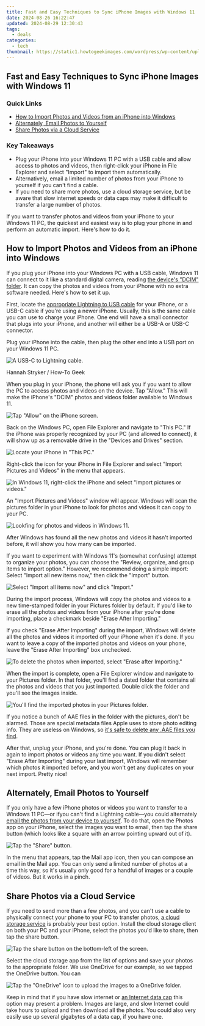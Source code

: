 ```yaml
---
title: Fast and Easy Techniques to Sync iPhone Images with Windows 11
date: 2024-08-26 16:22:47
updated: 2024-08-29 12:30:43
tags:
  - deals
categories:
  - tech
thumbnail: https://static1.howtogeekimages.com/wordpress/wp-content/uploads/2023/12/52746899117_b2a1fb17dc_o.jpg
---
```


## Fast and Easy Techniques to Sync iPhone Images with Windows 11

### Quick Links

* [How to Import Photos and Videos from an iPhone into Windows](https://blog-min.techidaily.com/how-to-recover-deleted-photos-on-vivo-t2-5g-by-stellar-photo-recovery-android-mobile-photo-recover/)
* [Alternately, Email Photos to Yourself](https://facebook-record-videos.techidaily.com/new-in-2024-ace-your-youtube-finances-secrets-for-profits-at-the-500-subscriber-milestone/)
* [Share Photos via a Cloud Service](https://facebook-video-footage.techidaily.com/updated-essential-tactics-for-youtube-success-in-25-ways-for-2024/)

### Key Takeaways

* Plug your iPhone into your Windows 11 PC with a USB cable and allow access to photos and videos, then right-click your iPhone in File Explorer and select "Import" to import them automatically.
* Alternatively, email a limited number of photos from your iPhone to yourself if you can't find a cable.
* If you need to share more photos, use a cloud storage service, but be aware that slow internet speeds or data caps may make it difficult to transfer a large number of photos.

 If you want to transfer photos and videos from your iPhone to your Windows 11 PC, the quickest and easiest way is to plug your phone in and perform an automatic import. Here's how to do it.

##  How to Import Photos and Videos from an iPhone into Windows

 If you plug your iPhone into your Windows PC with a USB cable, Windows 11 can connect to it like a standard digital camera, reading [the device's "DCIM" folder](https://android-location.techidaily.com/in-2024-how-to-fake-gps-on-android-without-mock-location-for-your-infinix-note-30-drfone-by-drfone-virtual/). It can copy the photos and videos from your iPhone with no extra software needed. Here's how to set it up.

 First, locate the [appropriate Lightning to USB cable](https://snapchat-videos.techidaily.com/new-unleashing-your-creativity-advanced-techniques-for-boomers/) for your iPhone, or a USB-C cable if you're using a newer iPhone. Usually, this is the same cable you can use to charge your iPhone. One end will have a small connector that plugs into your iPhone, and another will either be a USB-A or USB-C connector.

 Plug your iPhone into the cable, then plug the other end into a USB port on your Windows 11 PC.

![A USB-C to Lightning cable.](https://static1.howtogeekimages.com/wordpress/wp-content/uploads/2023/12/52420356257_2569a9bf0e_c.jpg) 

Hannah Stryker / How-To Geek  
  
 When you plug in your iPhone, the phone will ask you if you want to allow the PC to access photos and videos on the device. Tap "Allow." This will make the iPhone's "DCIM" photos and videos folder available to Windows 11.

![Tap "Allow" on the iPhone screen.](https://static1.howtogeekimages.com/wordpress/wp-content/uploads/2021/11/tap_allow.jpg) 

 Back on the Windows PC, open File Explorer and navigate to "This PC." If the iPhone was properly recognized by your PC (and allowed to connect), it will show up as a removable drive in the "Devices and Drives" section.

![Locate your iPhone in "This PC."](https://static1.howtogeekimages.com/wordpress/wp-content/uploads/2021/11/apple_iphone_in_file_explorer.jpg) 

 Right-click the icon for your iPhone in File Explorer and select "Import Pictures and Videos" in the menu that appears.

![In Windows 11, right-click the iPhone and select "Import pictures or videos."](https://static1.howtogeekimages.com/wordpress/wp-content/uploads/2021/11/iphone_import_pictures.jpg) 

 An "Import Pictures and Videos" window will appear. Windows will scan the pictures folder in your iPhone to look for photos and videos it can copy to your PC.

![Lookfing for photos and videos in Windows 11.](https://static1.howtogeekimages.com/wordpress/wp-content/uploads/2021/11/looking_for_photos.jpg) 

 After Windows has found all the new photos and videos it hasn't imported before, it will show you how many can be imported.

 If you want to experiment with Windows 11's (somewhat confusing) attempt to organize your photos, you can choose the "Review, organize, and group items to import option." However, we recommend doing a simple import: Select "Import all new items now," then click the "Import" button.

![Select "Import all items now" and click "Import."](https://static1.howtogeekimages.com/wordpress/wp-content/uploads/2021/11/import_items_2.jpg) 

 During the import process, Windows will copy the photos and videos to a new time-stamped folder in your Pictures folder by default. If you'd like to erase all the photos and videos from your iPhone after you're done importing, place a checkmark beside "Erase After Importing."

 If you check "Erase After Importing" during the import, Windows will delete all the photos and videos it imported off your iPhone when it's done. If you want to leave a copy of the imported photos and videos on your phone, leave the "Erase After Importing" box unchecked.

![To delete the photos when imported, select "Erase after Importing."](https://static1.howtogeekimages.com/wordpress/wp-content/uploads/2021/11/erase_after_importing.jpg) 

 When the import is complete, open a File Explorer window and navigate to your Pictures folder. In that folder, you'll find a dated folder that contains all the photos and videos that you just imported. Double click the folder and you'll see the images inside.

![You'll find the imported photos in your Pictures folder.](https://static1.howtogeekimages.com/wordpress/wp-content/uploads/2021/11/photos_in_pictures_folder.jpg) 

 If you notice a bunch of AAE files in the folder with the pictures, don't be alarmed. Those are special metadata files Apple uses to store photo editing info. They are useless on Windows, so [it's safe to delete any .AAE files you find](https://fox-friendly.techidaily.com/new-in-2024-capture-clarity-optimal-tripods-for-iphone-and-android/).

 After that, unplug your iPhone, and you're done. You can plug it back in again to import photos or videos any time you want. If you didn't select "Erase After Importing" during your last import, Windows will remember which photos it imported before, and you won't get any duplicates on your next import. Pretty nice!

##  Alternately, Email Photos to Yourself

 If you only have a few iPhone photos or videos you want to transfer to a Windows 11 PC—or ifyou can't find a Lightning cable—you could alternately [email the photos from your device to yourself](https://program-issues.techidaily.com/definitive-guide-for-resolving-dauntless-pc-stability-issues-and-crashes/). To do that, open the Photos app on your iPhone, select the images you want to email, then tap the share button (which looks like a square with an arrow pointing upward out of it).

![Tap the "Share" button.](https://static1.howtogeekimages.com/wordpress/wp-content/uploads/2023/12/3-share-email.png) 

 In the menu that appears, tap the Mail app icon, then you can compose an email in the Mail app. You can only send a limited number of photos at a time this way, so it's usually only good for a handful of images or a couple of videos. But it works in a pinch.

##  Share Photos via a Cloud Service

 If you need to send more than a few photos, and you can't use a cable to physically connect your phone to your PC to transfer photos, [a cloud storage service](https://instagram-video-recordings.techidaily.com/navigating-the-truth-in-your-photos-an-instagram-selfie-audit/) is probably your best option. Install the cloud storage client on both your PC and your iPhone, select the photos you'd like to share, then tap the share button. 

![Tap the share button on the bottom-left of the screen.](https://static1.howtogeekimages.com/wordpress/wp-content/uploads/2023/12/1-share-button.png) 

 Select the cloud storage app from the list of options and save your photos to the appropriate folder. We use OneDrive for our example, so we tapped the OneDrive button. You can 

![Tap the "OneDrive" icon to upload the images to a OneDrive folder.](https://static1.howtogeekimages.com/wordpress/wp-content/uploads/2023/12/2-tap-onedrive.png) 

 Keep in mind that if you have slow internet or [an Internet data cap](https://network-issues.techidaily.com/nvidia-driver-anomaly-corrected-display-normalized/) this option may present a problem. Images are large, and slow Internet could take hours to upload and then download all the photos. You could also very easily use up several gigabytes of a data cap, if you have one.

<ins class="adsbygoogle"
     style="display:block"
     data-ad-format="autorelaxed"
     data-ad-client="ca-pub-7571918770474297"
     data-ad-slot="1223367746"></ins>



<ins class="adsbygoogle"
     style="display:block"
     data-ad-client="ca-pub-7571918770474297"
     data-ad-slot="8358498916"
     data-ad-format="auto"
     data-full-width-responsive="true"></ins>
